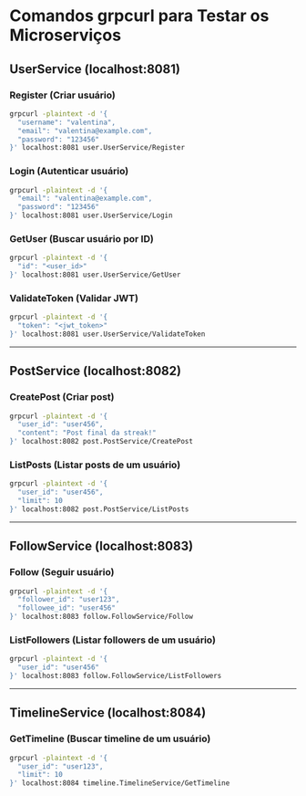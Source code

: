 # Comandos grpcurl para Testar os Microserviços

## UserService (localhost:8081)

### Register (Criar usuário)
```bash
grpcurl -plaintext -d '{
  "username": "valentina",
  "email": "valentina@example.com",
  "password": "123456"
}' localhost:8081 user.UserService/Register
```

### Login (Autenticar usuário)
```bash
grpcurl -plaintext -d '{
  "email": "valentina@example.com",
  "password": "123456"
}' localhost:8081 user.UserService/Login
```

### GetUser (Buscar usuário por ID)
```bash
grpcurl -plaintext -d '{
  "id": "<user_id>"
}' localhost:8081 user.UserService/GetUser
```

### ValidateToken (Validar JWT)
```bash
grpcurl -plaintext -d '{
  "token": "<jwt_token>"
}' localhost:8081 user.UserService/ValidateToken
```

---

## PostService (localhost:8082)

### CreatePost (Criar post)
```bash
grpcurl -plaintext -d '{
  "user_id": "user456",
  "content": "Post final da streak!"
}' localhost:8082 post.PostService/CreatePost
```

### ListPosts (Listar posts de um usuário)
```bash
grpcurl -plaintext -d '{
  "user_id": "user456",
  "limit": 10
}' localhost:8082 post.PostService/ListPosts
```

---

## FollowService (localhost:8083)

### Follow (Seguir usuário)
```bash
grpcurl -plaintext -d '{
  "follower_id": "user123",
  "followee_id": "user456"
}' localhost:8083 follow.FollowService/Follow
```

### ListFollowers (Listar followers de um usuário)
```bash
grpcurl -plaintext -d '{
  "user_id": "user456"
}' localhost:8083 follow.FollowService/ListFollowers
```

---

## TimelineService (localhost:8084)

### GetTimeline (Buscar timeline de um usuário)
```bash
grpcurl -plaintext -d '{
  "user_id": "user123",
  "limit": 10
}' localhost:8084 timeline.TimelineService/GetTimeline
```

